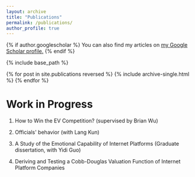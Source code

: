 ```yaml
---
layout: archive
title: "Publications"
permalink: /publications/
author_profile: true
---
```


{% if author.googlescholar %}
  You can also find my articles on <u><a href="{{author.googlescholar}}">my Google Scholar profile</a>.</u>
{% endif %}

{% include base_path %}

{% for post in site.publications reversed %}
  {% include archive-single.html %}
{% endfor %}

Work in Progress
======
1. How to Win the EV Competition? (supervised by Brian Wu)

2. Officials' behavior (with Lang Kun)
  
3. A Study of the Emotional Capability of Internet Platforms (Graduate dissertation, with Yidi Guo)

4. Deriving and Testing a Cobb-Douglas Valuation Function of Internet Platform Companies


